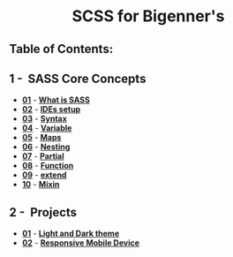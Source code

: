 <p align="center">
  <h1 align="center">SCSS for Bigenner's</h1>

## Table of Contents:

## 1 -&nbsp; SASS Core Concepts

- **[01](what-is-sass/what-is-sass.md 'What is SASS')** - **[What is SASS](/what-is-sass/what-is-sass.md)**
- **[02](IDEs-setup/ides-setup.md 'Sass IDEs-setup')** - **[IDEs setup](/IDEs-setup/ides-setup.md)**
- **[03](sass-syntax/sass-syntax.md 'Sass Syntax')** - **[Syntax](/sass-syntax/sass-syntax.md)**
- **[04](variable/variable.md 'Sass Variable')** - **[Variable](/variable/variable.md)**
- **[05](maps/maps.md 'Sass Maps')** - **[Maps](/maps/maps.md)**
- **[06](nesting/nesting.md 'Sass Nesting')** - **[Nesting](/nesting/nesting.md)**
- **[07](partial/partial.md 'Sass Partial')** - **[Partial](/partial/partial.md)**
- **[08](function/function.md 'Sass Function')** - **[Function](/function/function.md)**
- **[09](extend/extend.md 'Sass extend')** - **[extend](/extend/extend.md)**
- **[10](mixin/mixin.md 'Sass Mixin')** - **[Mixin](/mixin/mixin.md)**

## 2 -&nbsp; Projects

- **[01](theme/theme.md 'Light and Dark theme')** - **[Light and Dark theme](/theme/theme.md)**
- **[02](responsive/responsive.md 'Responsive Mobile Device')** - **[Responsive Mobile Device](/responsive/responsive.md)**
